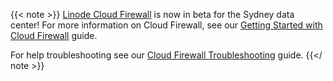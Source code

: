 {{< note >}}
[Linode Cloud Firewall](/docs/platform/firewall/) is now in beta for the Sydney data center! For more information on Cloud Firewall, see our [Getting Started with Cloud Firewall](/docs/platform/cloud-firewall/getting-started-with-cloud-firewall/) guide.

For help troubleshooting see our [Cloud Firewall Troubleshooting](/docs/platform/cloud-firewall/cloud-firewall-troubleshooting) guide.
{{</ note >}}